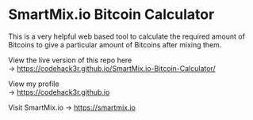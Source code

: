 # SmartMix.io Bitcoin Calculator
This is a very helpful web based tool to calculate the required amount of Bitcoins to give a particular amount of Bitcoins after mixing them.



View the live version of this repo here  
-> https://codehack3r.github.io/SmartMix.io-Bitcoin-Calculator/

View my profile  
-> https://codehack3r.github.io 

Visit SmartMix.io 
-> https://smartmix.io
